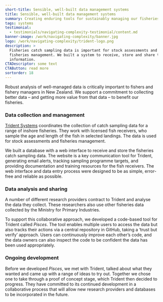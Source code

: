 ```yaml
---
short-title: Sensible, well-built data management systems
title: Sensible, well-built data management systems
summary: Creating enduring tools for sustainably managing our fisheries
tags: systems
testimonial:
  - testimonials/navigating-complexity-testimonial/content.md
banner-image: /work/navigating-complexity/banner.jpg
logo: /work/navigating-complexity/trident-logo.png
description: >
  Fisheries catch sampling data is important for stock assessments and
  fisheries management. We built a system to receive, store and share the
  information.
CTADescriptor: some text
CTAButton: read more
sortorder: 18
---
```


Robust analysis of well-managed data is critically important to fishers and
fishery managers in New Zealand. We support a commitment to collecting better
data – and getting more value from that data – to benefit our fisheries.

<!--more-->

### Data collection and management

[Trident Systems](https://www.tridentsystems.co.nz/) coordinates the collection
 of catch sampling data for a range of
 inshore fisheries. They work with licensed fish receivers, who sample the age
 and length of the fish in selected landings. The data is used for stock
 assessments and fisheries management.

We built a database with a web interface to receive and store the fisheries
catch sampling data. The website is a key communication tool for Trident,
generating email alerts, tracking sampling programme targets, and providing
documentation and training resources for the fish receivers. The web interface
and data entry process were designed to be as simple, error-free and reliable as
possible.

### Data analysis and sharing

A number of different research providers contract to Trident and analyse the
 data they collect. These researchers also use other fisheries data collected
  by the Ministry for Primary Industries.

To support this collaborative approach, we developed a code-based tool for
 Trident called <i>Pisces</i>. The tool enables multiple users to access the
 data but also tracks their actions via a central repository in GitHub, taking
 a ‘trust but verify’ approach. Users can continuously improve each other’s
 code, and the data owners can also inspect the code to be confident the data
 has been used appropriately.

### Ongoing development

Before we developed <i>Pisces</i>, we met with Trident, talked about what
they wanted and came up with a range of ideas to try out. Together we chose
one to take through a proof of concept stage, which Trident then decided to
progress. They have committed to its continued development in a collaborative
process that will allow new research providers and databases to be incorporated
in the future.

